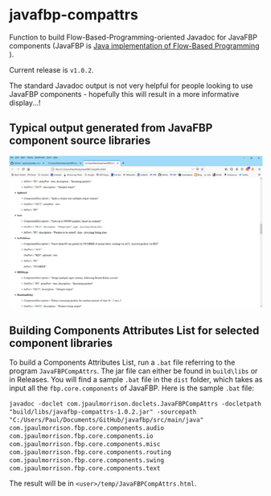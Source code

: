 # javafbp-compattrs

Function to build Flow-Based-Programming-oriented Javadoc for JavaFBP components (JavaFBP is [Java implementation of Flow-Based Programming](https://github.com/jpaulm/javafbp) ).

Current release is `v1.0.2`.

The standard Javadoc output is not very helpful for people looking to use JavaFBP components - hopefully this will result in a more informative display...!

## Typical output generated from JavaFBP component source libraries

![Part of JavaFBP component listing](https://github.com/jpaulm/javafbp-compattrs/blob/master/docs/compListPart3.png "Part of JavaFBP component listing")

## Building Components Attributes List for selected component libraries

To build a Components Attributes List, run a `.bat` file referring to the program `JavaFBPCompAttrs`.  The jar file can either be found in `build\libs` or in Releases.  You will find a sample `.bat` file in the `dist` folder, which takes as input all the `fbp.core.components` of JavaFBP.  Here is the sample `.bat` file: 

    javadoc -doclet com.jpaulmorrison.doclets.JavaFBPCompAttrs -docletpath "build/libs/javafbp-compattrs-1.0.2.jar" -sourcepath  "C:/Users/Paul/Documents/GitHub/javafbp/src/main/java" com.jpaulmorrison.fbp.core.components.audio  com.jpaulmorrison.fbp.core.components.io  com.jpaulmorrison.fbp.core.components.misc  com.jpaulmorrison.fbp.core.components.routing  com.jpaulmorrison.fbp.core.components.swing  com.jpaulmorrison.fbp.core.components.text
    
The result will be in `<user>/temp/JavaFBPCompAttrs.html`. 

